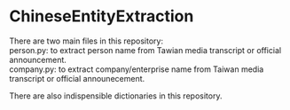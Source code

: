 # ChineseEntityExtraction

There are two main files in this repository:<br/>
person.py: to extract person name from Tawian media transcript or official announcement.<br/>
company.py: to extract company/enterprise name from Taiwan media transcript or official announecement.

There are also indispensible dictionaries in this repository.
